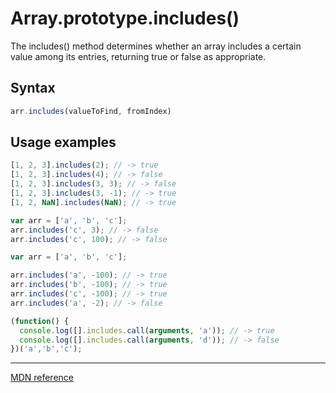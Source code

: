 # Array.prototype.includes()

The includes() method determines whether an array includes a certain value among its entries, returning true or false as appropriate.

## Syntax
```js
arr.includes(valueToFind, fromIndex)
```
## Usage examples
```js
[1, 2, 3].includes(2); // -> true
[1, 2, 3].includes(4); // -> false
[1, 2, 3].includes(3, 3); // -> false
[1, 2, 3].includes(3, -1); // -> true
[1, 2, NaN].includes(NaN); // -> true

var arr = ['a', 'b', 'c'];
arr.includes('c', 3); // -> false
arr.includes('c', 100); // -> false

var arr = ['a', 'b', 'c'];

arr.includes('a', -100); // -> true
arr.includes('b', -100); // -> true
arr.includes('c', -100); // -> true
arr.includes('a', -2); // -> false

(function() {
  console.log([].includes.call(arguments, 'a')); // -> true
  console.log([].includes.call(arguments, 'd')); // -> false
})('a','b','c');
```
---

[MDN reference](https://developer.mozilla.org/en-US/docs/Web/JavaScript/Reference/Global_Objects/Array/includes)

